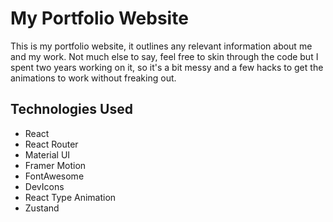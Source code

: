 # My Portfolio Website

This is my portfolio website, it outlines any relevant information about me and my work. Not much else to say, feel free to skin through the code but I spent two years working on it, so it's a bit messy and a few hacks to get the animations to work without freaking out.

## Technologies Used

-   React
-   React Router
-   Material UI
-   Framer Motion
-   FontAwesome
-   DevIcons
-   React Type Animation
-   Zustand
